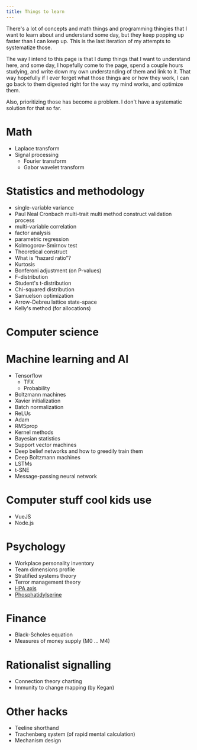 ```yaml
---
title: Things to learn
---
```


There's a lot of concepts and math things and programming thingies that I want
to learn about and understand some day, but they keep popping up faster than
I can keep up. This is the last iteration of my attempts to systematize those.

The way I intend to this page is that I dump things that I want to understand
here, and some day, I hopefully come to the page, spend a couple hours
studying, and write down my own understanding of them and link to it.
That way hopefully if I ever forget what those things are or how they work, I
can go back to them digested right for the way my mind works, and optimize
them.

Also, prioritizing those has become a problem. I don't have a systematic
solution for that so far.

Math
==

* Laplace transform
* Signal processing
  * Fourier transform
  * Gabor wavelet transform

Statistics and methodology
===

* single-variable variance
* Paul Neal Cronbach multi-trait multi method construct validation process
* multi-variable correlation
* factor analysis
* parametric regression
* Kolmogorov-Smirnov test
* Theoretical construct
* What is “hazard ratio”?
* Kurtosis
* Bonferoni adjustment (on P-values)
* F-distribution
* Student's t-distribution
* Chi-squared distribution
* Samuelson optimization
* Arrow-Debreu lattice state-space
* Kelly's method (for allocations)

Computer science
==

Machine learning and AI
===

* Tensorflow
  * TFX
  * Probability
* Boltzmann machines
* Xavier initialization
* Batch normalization
* ReLUs
* Adam
* RMSprop
* Kernel methods
* Bayesian statistics
* Support vector machines
* Deep belief networks and how to greedily train them
* Deep Boltzmann machines
* LSTMs
* t-SNE
* Message-passing neural network

Computer stuff cool kids use
===

* VueJS
* Node.js

Psychology
==

* Workplace personality inventory
* Team dimensions profile
* Stratified systems theory
* Terror management theory
* [HPA axis](https://en.wikipedia.org/wiki/Hypothalamic%E2%80%93pituitary%E2%80%93adrenal_axis)
* [Phosphatidylserine](https://en.wikipedia.org/wiki/Phosphatidylserine)

Finance
==

* Black-Scholes equation
* Measures of money supply (M0 ... M4)

Rationalist signalling
==

* Connection theory charting
* Immunity to change mapping (by Kegan)

Other hacks
==

* Teeline shorthand
* Trachenberg system (of rapid mental calculation)
* Mechanism design
